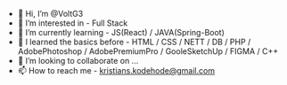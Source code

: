 - 👋 Hi, I’m @VoltG3
- 👀 I’m interested in - Full Stack
- 🌱 I’m currently learning - JS(React) / JAVA(Spring-Boot) 
- 🌱 I learned the basics before - HTML / CSS / NETT / DB / PHP / AdobePhotoshop / AdobePremiumPro / GooleSketchUp / FIGMA / C++ 
- 💞️ I’m looking to collaborate on ...
- 📫 How to reach me - kristians.kodehode@gmail.com

<!---
VoltG3/VoltG3 is a ✨ special ✨ repository because its `README.md` (this file) appears on your GitHub profile.
You can click the Preview link to take a look at your changes.
--->
